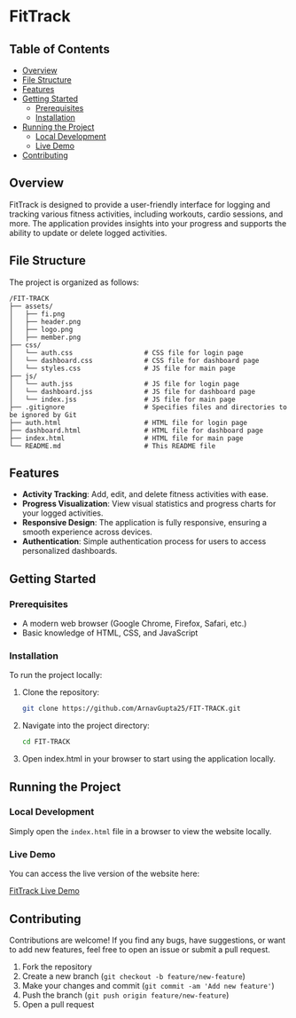 # FitTrack

## Table of Contents

- [Overview](#overview)
- [File Structure](#file-structure)
- [Features](#features)
- [Getting Started](#getting-started)
  - [Prerequisites](#prerequisites)
  - [Installation](#installation)
- [Running the Project](#running-the-project)
  - [Local Development](#local-development)
  - [Live Demo](#live-demo)
- [Contributing](#contributing)

## Overview

FitTrack is designed to provide a user-friendly interface for logging and tracking various fitness activities, including workouts, cardio sessions, and more. The application provides insights into your progress and supports the ability to update or delete logged activities.

## File Structure

The project is organized as follows:

```
/FIT-TRACK
├── assets/
│   ├── fi.png                    
│   ├── header.png
│   ├── logo.png
│   ├── member.png
├── css/
│   └── auth.css                  # CSS file for login page
│   └── dashboard.css             # CSS file for dashboard page
│   └── styles.css                # JS file for main page
├── js/
│   └── auth.jss                  # JS file for login page
│   └── dashboard.jss             # JS file for dashboard page   
│   └── index.jss                 # JS file for main page        
├── .gitignore                    # Specifies files and directories to be ignored by Git
├── auth.html                     # HTML file for login page
├── dashboard.html                # HTML file for dashboard page
├── index.html                    # HTML file for main page
└── README.md                     # This README file
```
## Features

- **Activity Tracking**: Add, edit, and delete fitness activities with ease.
- **Progress Visualization**: View visual statistics and progress charts for your logged activities.
- **Responsive Design**: The application is fully responsive, ensuring a smooth experience across devices.
- **Authentication**: Simple authentication process for users to access personalized dashboards.

## Getting Started

### Prerequisites

- A modern web browser (Google Chrome, Firefox, Safari, etc.)
- Basic knowledge of HTML, CSS, and JavaScript

### Installation

To run the project locally:

1. Clone the repository:

    ```sh
    git clone https://github.com/ArnavGupta25/FIT-TRACK.git
    ```

2. Navigate into the project directory:

    ```sh
    cd FIT-TRACK
    ```

3. Open index.html in your browser to start using the application locally.

## Running the Project

### Local Development

Simply open the `index.html` file in a browser to view the website locally.

### Live Demo

You can access the live version of the website here:

[FitTrack Live Demo](https://fit-track-beta.vercel.app/)

## Contributing

Contributions are welcome! If you find any bugs, have suggestions, or want to add new features, feel free to open an issue or submit a pull request.

1. Fork the repository
2. Create a new branch (`git checkout -b feature/new-feature`)
3. Make your changes and commit (`git commit -am 'Add new feature'`)
4. Push the branch (`git push origin feature/new-feature`)
5. Open a pull request
